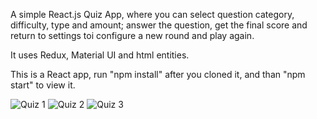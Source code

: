 A simple React.js Quiz App, where you can select question category, difficulty, type and amount; answer the question, get the final score and return to settings toi configure a new round and play again.

It uses Redux, Material UI and html entities.

This is a React app, run "npm install" after you cloned it, and than "npm start" to view it.

![Quiz 1](https://alexandramuresan.ro/github/quiz1.PNG)
![Quiz 2](https://alexandramuresan.ro/github/quiz2.PNG)
![Quiz 3](https://alexandramuresan.ro/github/quiz3.PNG)
